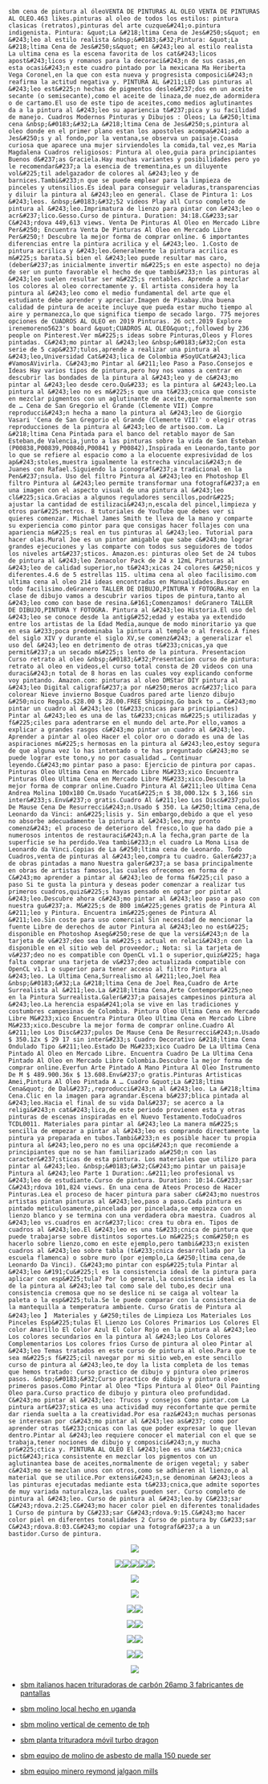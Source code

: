 
```
sbm cena de pintura al óleoVENTA DE PINTURAS AL OLEO VENTA DE PINTURAS AL OLEO.463 likes.pinturas al oleo de todos los estilos: pintura clasicas (retratos),pinturas del arte cuzque&#241;o.pintura indigenista. Pintura: &quot;La &#218;ltima Cena de Jes&#250;s&quot; en &#243;leo al estilo realista &nbsp;&#0183;&#32;Pintura: &quot;La &#218;ltima Cena de Jes&#250;s&quot; en &#243;leo al estilo realista La ultima cena es la escena favorita de los cat&#243;licos apost&#243;licos y romanos para la decoraci&#243;n de sus casas,en esta ocasi&#243;n este cuadro pintado por la mexicana Ma Heriberta Vega Coronel,en la que con esta nueva y progresista composici&#243;n reafirma la actitud negativa y. PINTURA AL &#211;LEO Las pinturas al &#243;leo est&#225;n hechas de pigmentos desle&#237;dos en un aceite secante (o semisecante),como el aceite de linaza,de nuez,de adormidera o de cartamo.El uso de este tipo de aceites,como medios aglutinantes da a la pintura al &#243;leo su apariencia t&#237;pica y su facilidad de manejo. Cuadros Modernos Pinturas y Dibujos : Oleos; La &#250;ltima cena &nbsp;&#0183;&#32;La &#218;ltima Cena de Jes&#250;s,pintura al oleo donde en el primer plano estan los apostoles acompa&#241;ado a Jes&#250;s y al fondo,por la ventana,se observa un paisaje.Coasa curiosa que aparece una mujer sirviendoles la comida,tal vez,es Maria Magdalena Cuadros religiosos: Pintura al oleo,guia para principiantes Buenos d&#237;as Graciela.Hay muchas variantes y posibilidades pero yo le recomendar&#237;a la esencia de trementina,es un diluyente vol&#225;til adelgazador de colores al &#243;leo y de barnices.Tambi&#233;n que se puede emplear para la limpieza de pinceles y utensilios.Es ideal para conseguir veladuras,transparencias y diluir la pintura al &#243;leo en general. Clase de Pintura 1: Los &#243;leos. &nbsp;&#0183;&#32;52 videos Play all Curso completo de pintura al &#243;leo.Imprimatura de lienzo para pintar con &#243;leo o acr&#237;lico.Gesso.Curso de pintura. Duration: 34:18.C&#233;sar C&#243;rdova 449,613 views. Venta De Pinturas Al Oleo en Mercado Libre Per&#250; Encuentra Venta De Pinturas Al Oleo en Mercado Libre Per&#250;! Descubre la mejor forma de comprar online. 6 importantes diferencias entre la pintura acrilica y el &#243;leo. 1.Costo de pintura acrilica y &#243;leo.Generalmente la pintura acrilica es m&#225;s barata.Si bien el &#243;leo puede resultar mas caro,(deber&#237;as inicialmente invertir m&#225;s en este aspecto) no deja de ser un punto favorable el hecho de que tambi&#233;n las pinturas al &#243;leo suelen resultar ser m&#225;s rentables. Aprende a mezclar los colores al oleo correctamente y. El artista considera hoy la pintura al &#243;leo como el medio fundamental del arte que el estudiante debe aprender y apreciar.Imagen de Pixabay.Una buena calidad de pintura de aceite incluye que pueda estar mucho tiempo al aire y permanezca,lo que significa tiempo de secado largo. 775 mejores opciones de CUADROS AL OLEO en 2019 Pinturas. 26 oct.2019 Explore irenemoreno5623's board &quot;CUADROS AL OLEO&quot;,followed by 236 people on Pinterest.Ver m&#225;s ideas sobre Pinturas,Oleos y Flores pintadas. C&#243;mo pintar al &#243;leo &nbsp;&#0183;&#32;Con esta serie de 5 cap&#237;tulos,aprende a realizar una pintura al &#243;leo,Universidad Cat&#243;lica de Colombia #SoyUCat&#243;lica #VamosAVivirla. C&#243;mo Pintar al &#211;leo Paso a Paso.Consejos e Ideas Hay varios tipos de pintura,pero hoy nos vamos a centrar en descubrir las bondades de la pintura al &#243;leo y de c&#243;mo pintar al &#243;leo desde cero.Qu&#233; es la pintura al &#243;leo.La pintura al &#243;leo no es m&#225;s que una t&#233;cnica que consiste en mezclar pigmentos con un aglutinante de aceite,que normalmente son de … Cena de San Gregorio el Grande (Clemente VII) Compre reproducci&#243;n hecha a mano la pintura al &#243;leo de Giorgio Vasari 'Cena de San Gregorio el Grande (Clemente VII)' o elegir otras reproducciones de la pintura al &#243;leo de artisoo.com. La &#218;ltima Cena Pintada para el banco del retablo mayor de San Esteban,de Valencia,junto a las pinturas sobre la vida de San Esteban (P00838,P00839,P00840,P00841 y P00842),Inspirada en Leonardo,tanto por lo que se refiere al espacio como a la elocuente expresividad de los ap&#243;stoles,muestra igualmente la estrecha vinculaci&#243;n de Juanes con Rafael.Siguiendo la iconograf&#237;a tradicional en la Pen&#237;nsula. Uso del filtro Pintura al &#243;leo en Photoshop El filtro Pintura al &#243;leo permite transformar una fotograf&#237;a en una imagen con el aspecto visual de una pintura al &#243;leo cl&#225;sica.Gracias a algunos reguladores sencillos,podr&#225; ajustar la cantidad de estilizaci&#243;n,escala del pincel,limpieza y otros par&#225;metros. 8 tutoriales de YouTube que debes ver si quieres comenzar. Michael James Smith te lleva de la mano y comparte su experiencia como pintor para que consigas hacer follajes con una apariencia m&#225;s real en tus pinturas al &#243;leo. Tutorial para hacer olas.Mural Joe es un pintor amigable que sabe c&#243;mo lograr grandes ejecuciones y las comparte con todos sus seguidores de todos los niveles art&#237;sticos. Amazon.es: pinturas oleo Set de 24 tubos de pintura al &#243;leo Zenacolor Pack de 24 x 12mL Pinturas al &#243;leo de calidad superior,no t&#243;xicas 24 colores &#250;nicos y diferentes.4.6 de 5 estrellas 115. ultima cena al oleo facilisimo.com ultima cena al oleo 214 ideas encontradas en Manualidades.Buscar en todo facilisimo.deGranero TALLER DE DIBUJO,PINTURA Y FOTOGRA.Hoy en la clase de dibujo vamos a descubrir varios tipos de pintura,tanto al &#243;leo como con base de resina.&#161;Comenzamos! deGranero TALLER DE DIBUJO,PINTURA Y FOTOGRA. Pintura al &#243;leo Historia.El uso del &#243;leo se conoce desde la antig&#252;edad y estaba ya extendido entre los artistas de la Edad Media,aunque de modo minoritario ya que en esa &#233;poca predominaba la pintura al temple o al fresco.A fines del siglo XIV y durante el siglo XV,se comenz&#243; a generalizar el uso del &#243;leo en detrimento de otras t&#233;cnicas,ya que permit&#237;a un secado m&#225;s lento de la pintura. Presentacion Curso retrato al oleo &nbsp;&#0183;&#32;Presentacion curso de pintura: retrato al oleo en videos,el curso total consta de 20 videos con una duraci&#243;n total de 8 horas en las cuales voy explicando conforme voy pintando. Amazon.com: pinturas al oleo DMStar DIY pintura al &#243;leo Digital caligraf&#237;a por n&#250;meros acr&#237;lico para colorear Nieve invierno Bosque Cuadros pared arte lienzo dibujo &#250;nico Regalo.$28.00 $ 28.00.FREE Shipping.Go back to … C&#243;mo pintar un cuadro al &#243;leo (t&#233;cnicas para principiantes) Pintar al &#243;leo es una de las t&#233;cnicas m&#225;s utilizadas y f&#225;ciles para adentrarse en el mundo del arte.Por ello,vamos a explicar a grandes rasgos c&#243;mo pintar un cuadro al &#243;leo. Aprender a pintar al oleo Hacer el color oro o dorado es una de las aspiraciones m&#225;s hermosas en la pintura al &#243;leo,estoy segura de que alguna vez lo has intentado o te has preguntado c&#243;mo se puede lograr este tono,y no por casualidad … Continuar leyendo.C&#243;mo pintar paso a paso: Ejercicio de pintura por capas. Pinturas Oleo Ultima Cena en Mercado Libre M&#233;xico Encuentra Pinturas Oleo Ultima Cena en Mercado Libre M&#233;xico.Descubre la mejor forma de comprar online.Cuadro Pintura Al &#211;leo Ultima Cena Andrea Molina 100x180 Cm.Usado Yucat&#225;n $ 38,000.12x $ 3,166 sin inter&#233;s.Env&#237;o gratis.Cuadro Al &#211;leo Los Disc&#237;pulos De Mause Cena De Resurrecci&#243;n.Usado $ 350. La &#250;ltima cena,de Leonardo da Vinci: an&#225;lisis y. Sin embargo,debido a que el yeso no absorbe adecuadamente la pintura al &#243;leo,muy pronto comenz&#243; el proceso de deterioro del fresco,lo que ha dado pie a numerosos intentos de restauraci&#243;n.A la fecha,gran parte de la superficie se ha perdido.Vea tambi&#233;n el cuadro La Mona Lisa de Leonardo da Vinci.Copias de La &#250;ltima cena de Leonardo. Todo Cuadros,venta de pinturas al &#243;leo,compra tu cuadro. Galer&#237;a de obras pintadas a mano Nuestra galer&#237;a se basa principalmente en obras de artistas famosos,las cuales ofrecemos en forma de r C&#243;mo aprender a pintar al &#243;leo de forma f&#225;cil paso a paso Si te gusta la pintura y deseas poder comenzar a realizar tus primeros cuadros,quiz&#225;s hayas pensado en optar por pintar al &#243;leo.Descubre ahora c&#243;mo pintar al &#243;leo paso a paso con nuestra gu&#237;a. M&#225;s de 800 im&#225;genes gratis de Pintura Al &#211;leo y Pintura. Encuentra im&#225;genes de Pintura Al &#211;leo.Sin coste para uso comercial Sin necesidad de mencionar la fuente Libre de derechos de autor Pintura al &#243;leo no est&#225; disponible en Photoshop Aseg&#250;rese de que la versi&#243;n de la tarjeta de v&#237;deo sea la m&#225;s actual en relaci&#243;n con la disponible en el sitio web del proveedor.; Nota: si la tarjeta de v&#237;deo no es compatible con OpenCL v1.1 o superior,quiz&#225; haga falta comprar una tarjeta de v&#237;deo actualizada compatible con OpenCL v1.1 o superior para tener acceso al filtro Pintura al &#243;leo. La Ultima Cena,Surrealismo al &#211;leo,Joel Rea &nbsp;&#0183;&#32;La &#218;ltima Cena de Joel Rea,Cuadro de Arte Surrealista al &#211;leo.La &#218;ltima Cena,Arte Contempor&#225;neo en la Pintura Surrealista.Galer&#237;a paisajes campesinos pintura al &#243;leo.La herencia espa&#241;ola se vive en las tradiciones y costumbres campesinas de Colombia. Pintura Oleo Ultima Cena en Mercado Libre M&#233;xico Encuentra Pintura Oleo Ultima Cena en Mercado Libre M&#233;xico.Descubre la mejor forma de comprar online.Cuadro Al &#211;leo Los Disc&#237;pulos De Mause Cena De Resurrecci&#243;n.Usado $ 350.12x $ 29 17 sin inter&#233;s Cuadro Decorativo &#218;ltima Cena Ondulado Tipo &#211;leo.Estado De M&#233;xico Cuadro De La Ultima Cena Pintado Al Oleo en Mercado Libre. Encuentra Cuadro De La Ultima Cena Pintado Al Oleo en Mercado Libre Colombia.Descubre la mejor forma de comprar online.Everfun Arte Pintado A Mano Pintura Al Oleo Instrumento De M $ 489.900.36x $ 13.608.Env&#237;o gratis.Pinturas Artisticas Amei,Pintura Al Oleo Pintada A … Cuadro &quot;La &#218;ltima Cena&quot; de Dal&#237;,reproducci&#243;n al &#243;leo. La &#218;ltima Cena.Clic en la imagen para agrandar.Escena b&#237;blica pintada al &#243;leo.Hacia el final de su vida Dal&#237; se acerco a la religi&#243;n cat&#243;lica,de este periodo provienen esta y otras pinturas de escenas inspiradas en el Nuevo Testamento.TodoCuadros TCDL0011. Materiales para pintar al &#243;leo La manera m&#225;s sencilla de empezar a pintar al &#243;leo es comprando directamente la pintura ya preparada en tubos.Tambi&#233;n es posible hacer tu propia pintura al &#243;leo,pero no es una opci&#243;n que recomiende a principiantes que no se han familiarizado a&#250;n con las caracter&#237;sticas de esta pintura. Los materiales que utilizo para pintar al &#243;leo. &nbsp;&#0183;&#32;C&#243;mo pintar un paisaje Pintura al &#243;leo Parte 1 Duration:.&#211;leo profesional vs &#243;leo de estudiante.Curso de pintura. Duration: 10:14.C&#233;sar C&#243;rdova 101,824 views. En una cena de Ateos Proceso de Hacer Pinturas.Lea el proceso de hacer pintura para saber c&#243;mo nuestros artistas pintan pinturas al &#243;leo,paso a paso.Cada pintura es pintado meticulosamente,pincelada por pincelada,se empieza con un lienzo blanco y se termina con una verdadera obra maestra. Cuadros al &#243;leo vs.cuadros en acr&#237;lico: crea tu obra en. Tipos de cuadros al &#243;leo.El &#243;leo es una t&#233;cnica de pintura que puede trabajarse sobre distintos soportes.Lo m&#225;s com&#250;n es hacerlo sobre lienzo,como en este ejemplo,pero tambi&#233;n existen cuadros al &#243;leo sobre tabla (t&#233;cnica desarrollada por la escuela flamenca) o sobre muro (por ejemplo,La &#250;ltima cena,de Leonardo Da Vinci). C&#243;mo pintar con esp&#225;tula Pintar al &#243;leo &#191;Cu&#225;l es la consistencia ideal de la pintura para aplicar con esp&#225;tula? Por lo general,la consistencia ideal es la de la pintura al &#243;leo tal como sale del tubo,es decir una consistencia cremosa que no se deslice ni se caiga al voltear la paleta o la esp&#225;tula.Se le puede comparar con la consistencia de la mantequilla a temperatura ambiente. Curso Gratis de Pintura al &#243;leo 】 Materiales y &#250;tiles de Limpieza Los Materiales Los Pinceles Esp&#225;tulas El Lienzo Los Colores Primarios Los Colores El color Amarillo El Color Azul El Color Rojo en la pintura al &#243;leo Los colores secundarios en la pintura al &#243;leo Los Colores Complementarios Los colores frios Curso de pintura al oleo Pintar al &#243;leo Temas tratados en este curso de pintura al oleo.Para que te sea m&#225;s f&#225;cil navegar por mi sitio web,en este sencillo curso de pintura al &#243;leo,te doy la lista completa de los temas que hemos tratado: Curso practico de dibujo y pintura oleo primeros pasos. &nbsp;&#0183;&#32;Curso practico de dibujo y pintura oleo primeros pasos.Como Pintar al Oleo *Tips Pintura al Oleo* Oil Painting Oleo para.Curso practico de dibujo y pintura oleo profundidad. C&#243;mo pintar al &#243;leo: Trucos y consejos Como pintar.com La pintura art&#237;stica es una actividad muy reconfortante que permite dar rienda suelta a la creatividad.Por esa raz&#243;n muchas personas se interesan por c&#243;mo pintar al &#243;leo as&#237; como por aprender otras t&#233;cnicas con las que poder expresar lo que llevan dentro.Pintar al &#243;leo requiere conocer el material con el que se trabaja,tener nociones de dibujo y composici&#243;n,y mucha pr&#225;ctica y. PINTURA AL OLEO El &#243;leo es una t&#233;cnica pict&#243;rica consistente en mezclar los pigmentos con un aglutinantea base de aceites,normalmente de origen vegetal; y saber c&#243;mo se mezclan unos con otros,como se adhieren al lienzo,o al material que se utilice.Por extensi&#243;n,se denominan &#243;leos a las pinturas ejecutadas mediante esta t&#233;cnica,que admite soportes de muy variada naturaleza,las cuales pueden ser. Curso completo de pintura al &#243;leo. Curso de pintura al &#243;leo.by C&#233;sar C&#243;rdova.2:25.C&#243;mo hacer color piel en diferentes tonalidades 1 Curso de pintura by C&#233;sar C&#243;rdova.9:15.C&#243;mo hacer color piel en diferentes tonalidades 2 Curso de pintura by C&#233;sar C&#243;rdova.8:03.C&#243;mo copiar una fotograf&#237;a a un bastidor.Curso de pintura. 
```

<div align="center">

<a href="https://es-crusher.shibang-china.com/github&k=sbm+cena+de+pintura+al+%C3%B3leo"><img src="https://static.shibang-china.com/es/crusher/logo.jpg"></a>

<a href="https://es-crusher.shibang-china.com/github&k=sbm+cena+de+pintura+al+%C3%B3leo"><img src="https://static.shibang-china.com/es/crusher/index.jpg"></a><a href="https://es-crusher.shibang-china.com/material.htmlgithub&k=sbm+cena+de+pintura+al+%C3%B3leo"><img src="https://static.shibang-china.com/es/crusher/material.jpg"></a><a href="https://es-crusher.shibang-china.com/application.htmlgithub&k=sbm+cena+de+pintura+al+%C3%B3leo"><img src="https://static.shibang-china.com/es/crusher/application.jpg"></a><a href="https://es-crusher.shibang-china.com/aboutus.htmlgithub&k=sbm+cena+de+pintura+al+%C3%B3leo"><img src="https://static.shibang-china.com/es/crusher/aboutus.jpg"></a><a href="https://es-crusher.shibang-china.com/contact.htmlgithub&k=sbm+cena+de+pintura+al+%C3%B3leo"><img src="https://static.shibang-china.com/es/crusher/contact.jpg"></a>

<a href="https://es-crusher.shibang-china.com/github&k=sbm+cena+de+pintura+al+%C3%B3leo"><img src="https://static.shibang-china.com/es/crusher/banner.jpg"></a>

<a href="https://swt.shibang-china.com/github&k=sbm+cena+de+pintura+al+%C3%B3leo"><img src="https://static.shibang-china.com/es/crusher/text.jpg"></a>

<a href="https://swt.shibang-china.com/github&k=sbm+cena+de+pintura+al+%C3%B3leo"><img src="https://static.shibang-china.com/es/crusher/chat.jpg"></a><a href="https://es-crusher.shibang-china.com/contact.htmlgithub&k=sbm+cena+de+pintura+al+%C3%B3leo"><img src="https://static.shibang-china.com/es/crusher/message.jpg"></a>

<a href="https://es-crusher.shibang-china.com/products/pe.htmlgithub&k=sbm+cena+de+pintura+al+%C3%B3leo"><img src="https://static.shibang-china.com/es/crusher/pe.jpg"></a><a href="https://es-crusher.shibang-china.com/products/pf.htmlgithub&k=sbm+cena+de+pintura+al+%C3%B3leo"><img src="https://static.shibang-china.com/es/crusher/pf.jpg"></a>

<a href="https://es-crusher.shibang-china.com/products/hpt.htmlgithub&k=sbm+cena+de+pintura+al+%C3%B3leo"><img src="https://static.shibang-china.com/es/crusher/hpt.jpg"></a><a href="https://es-crusher.shibang-china.com/products/vsi.htmlgithub&k=sbm+cena+de+pintura+al+%C3%B3leo"><img src="https://static.shibang-china.com/es/crusher/vsi.jpg"></a>

<a href="https://es-crusher.shibang-china.com/products/klv.htmlgithub&k=sbm+cena+de+pintura+al+%C3%B3leo"><img src="https://static.shibang-china.com/es/crusher/klv.jpg"></a><a href="https://es-crusher.shibang-china.com/products/portable.htmlgithub&k=sbm+cena+de+pintura+al+%C3%B3leo"><img src="https://static.shibang-china.com/es/crusher/portable.jpg"></a>

<a href="https://swt.shibang-china.com/github&k=sbm+cena+de+pintura+al+%C3%B3leo"><img src="https://static.shibang-china.com/es/crusher/case.jpg"></a>

</div>


* [sbm italianos hacen trituradoras de carbón 26amp 3 fabricantes de pantallas](sbm%20italianos%20hacen%20trituradoras%20de%20carb%C3%B3n%2026amp%203%20fabricantes%20de%20pantallas.md)

* [sbm molino local hecho en uganda](sbm%20molino%20local%20hecho%20en%20uganda.md)

* [sbm molino vertical de cemento de tph](sbm%20molino%20vertical%20de%20cemento%20de%20tph.md)

* [sbm planta trituradora móvil turbo dragon](sbm%20planta%20trituradora%20m%C3%B3vil%20turbo%20dragon.md)

* [sbm equipo de molino de asbesto de malla 150 puede ser](sbm%20equipo%20de%20molino%20de%20asbesto%20de%20malla%20150%20puede%20ser.md)

* [sbm equipo minero reymond jalgaon mills](sbm%20equipo%20minero%20reymond%20jalgaon%20mills.md)